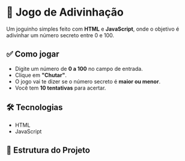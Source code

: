 # 🎯 Jogo de Adivinhação

Um joguinho simples feito com **HTML** e **JavaScript**, onde o objetivo é adivinhar um número secreto entre 0 e 100.

## ✅ Como jogar

- Digite um número de **0 a 100** no campo de entrada.
- Clique em **"Chutar"**.
- O jogo vai te dizer se o número secreto é **maior ou menor**.
- Você tem **10 tentativas** para acertar.

## 🛠️ Tecnologias

- HTML
- JavaScript

## 📁 Estrutura do Projeto

